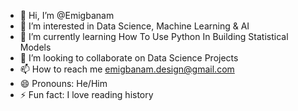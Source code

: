 - 👋 Hi, I’m @Emigbanam
- 👀 I’m interested in Data Science, Machine Learning & AI
- 🌱 I’m currently learning How To Use Python In Building Statistical Models
- 💞️ I’m looking to collaborate on Data Science Projects
- 📫 How to reach me emigbanam.design@gmail.com
- 😄 Pronouns: He/Him
- ⚡ Fun fact: I love reading history

<!---
Emigbanam/Emigbanam is a ✨ special ✨ repository because its `README.md` (this file) appears on your GitHub profile.
You can click the Preview link to take a look at your changes.
--->
